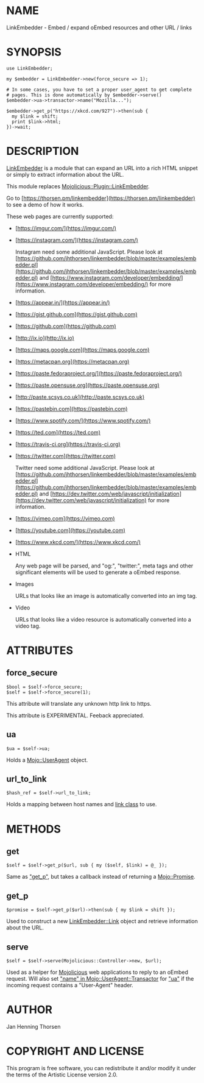 # NAME

LinkEmbedder - Embed / expand oEmbed resources and other URL / links

# SYNOPSIS

    use LinkEmbedder;

    my $embedder = LinkEmbedder->new(force_secure => 1);

    # In some cases, you have to set a proper user_agent to get complete
    # pages. This is done automatically by $embedder->serve()
    $embedder->ua->transactor->name("Mozilla...");

    $embedder->get_p("https://xkcd.com/927")->then(sub {
      my $link = shift;
      print $link->html;
    })->wait;

# DESCRIPTION

[LinkEmbedder](https://metacpan.org/pod/LinkEmbedder) is a module that can expand an URL into a rich HTML snippet or
simply to extract information about the URL.

This module replaces [Mojolicious::Plugin::LinkEmbedder](https://metacpan.org/pod/Mojolicious%3A%3APlugin%3A%3ALinkEmbedder).

Go to [https://thorsen.pm/linkembedder](https://thorsen.pm/linkembedder) to see a demo of how it works.

These web pages are currently supported:

- [https://imgur.com/](https://imgur.com/)
- [https://instagram.com/](https://instagram.com/)

    Instagram need some additional JavaScript. Please look at
    [https://github.com/jhthorsen/linkembedder/blob/master/examples/embedder.pl](https://github.com/jhthorsen/linkembedder/blob/master/examples/embedder.pl) and
    [https://www.instagram.com/developer/embedding/](https://www.instagram.com/developer/embedding/)
    for more information.

- [https://appear.in/](https://appear.in/)
- [https://gist.github.com](https://gist.github.com)
- [https://github.com](https://github.com)
- [http://ix.io](http://ix.io)
- [https://maps.google.com](https://maps.google.com)
- [https://metacpan.org](https://metacpan.org)
- [https://paste.fedoraproject.org/](https://paste.fedoraproject.org/)
- [https://paste.opensuse.org](https://paste.opensuse.org)
- [http://paste.scsys.co.uk](http://paste.scsys.co.uk)
- [https://pastebin.com](https://pastebin.com)
- [https://www.spotify.com/](https://www.spotify.com/)
- [https://ted.com](https://ted.com)
- [https://travis-ci.org](https://travis-ci.org)
- [https://twitter.com](https://twitter.com)

    Twitter need some additional JavaScript. Please look at
    [https://github.com/jhthorsen/linkembedder/blob/master/examples/embedder.pl](https://github.com/jhthorsen/linkembedder/blob/master/examples/embedder.pl) and
    [https://dev.twitter.com/web/javascript/initialization](https://dev.twitter.com/web/javascript/initialization)
    for more information.

- [https://vimeo.com](https://vimeo.com)
- [https://youtube.com](https://youtube.com)
- [https://www.xkcd.com/](https://www.xkcd.com/)
- HTML

    Any web page will be parsed, and "og:", "twitter:", meta tags and other
    significant elements will be used to generate a oEmbed response.

- Images

    URLs that looks like an image is automatically converted into an img tag.

- Video

    URLs that looks like a video resource is automatically converted into a video tag.

# ATTRIBUTES

## force\_secure

    $bool = $self->force_secure;
    $self = $self->force_secure(1);

This attribute will translate any unknown http link to https.

This attribute is EXPERIMENTAL. Feeback appreciated.

## ua

    $ua = $self->ua;

Holds a [Mojo::UserAgent](https://metacpan.org/pod/Mojo%3A%3AUserAgent) object.

## url\_to\_link

    $hash_ref = $self->url_to_link;

Holds a mapping between host names and [link class](https://metacpan.org/pod/LinkEmbedder%3A%3ALink) to use.

# METHODS

## get

    $self = $self->get_p($url, sub { my ($self, $link) = @_ });

Same as ["get\_p"](#get_p), but takes a callback instead of returning a [Mojo::Promise](https://metacpan.org/pod/Mojo%3A%3APromise).

## get\_p

    $promise = $self->get_p($url)->then(sub { my $link = shift });

Used to construct a new [LinkEmbedder::Link](https://metacpan.org/pod/LinkEmbedder%3A%3ALink) object and retrieve information
about the URL.

## serve

    $self = $self->serve(Mojolicious::Controller->new, $url);

Used as a helper for [Mojolicious](https://metacpan.org/pod/Mojolicious) web applications to reply to an oEmbed
request. Will also set ["name" in Mojo::UserAgent::Transactor](https://metacpan.org/pod/Mojo%3A%3AUserAgent%3A%3ATransactor#name) for ["ua"](#ua) if
the incoming request contains a "User-Agent" header.

# AUTHOR

Jan Henning Thorsen

# COPYRIGHT AND LICENSE

This program is free software, you can redistribute it and/or modify it under
the terms of the Artistic License version 2.0.
